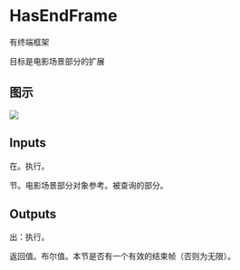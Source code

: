 # HasEndFrame

有终端框架

目标是电影场景部分的扩展

## 图示

![]($-20221218-20525303.png)

## Inputs

在。执行。

节。电影场景部分对象参考。被查询的部分。  

## Outputs

出：执行。

返回值。布尔值。本节是否有一个有效的结束帧（否则为无限）。
